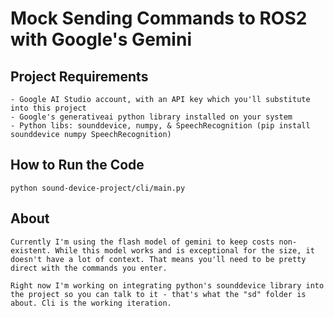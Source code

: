 # Mock Sending Commands to ROS2 with Google's Gemini

## Project Requirements
    - Google AI Studio account, with an API key which you'll substitute into this project
    - Google's generativeai python library installed on your system
    - Python libs: sounddevice, numpy, & SpeechRecognition (pip install sounddevice numpy SpeechRecognition)

## How to Run the Code
    python sound-device-project/cli/main.py

## About
    Currently I'm using the flash model of gemini to keep costs non-existent. While this model works and is exceptional for the size, it doesn't have a lot of context. That means you'll need to be pretty direct with the commands you enter.

    Right now I'm working on integrating python's sounddevice library into the project so you can talk to it - that's what the "sd" folder is about. Cli is the working iteration.